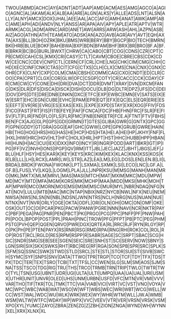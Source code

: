 TWOU|ABMD|ACHC|AYI|ADNT|ADT|AAP|AMD|ACM|AES|AMG|AGCO|A|AGIO|AGNC|AL|AKAM|ALK|ALB|AA|ARE|ALGN|ALKS|Y|ALLE|ADS|LNT|ALSN|ALLY|ALNY|AMCX|DOX|UHAL|AEE|AAL|ACC|AFG|AMH|ANAT|AWK|AMP|ABC|AME|APH|ADI|ANDV|NLY|ANSS|AR|APA|AIV|APY|APLE|ATR|APTV|WTR|ARMK|ACGL|ADM|ARNC|ARD|ANET|AWI|ARRS|ARW|ASH|AHL|AZPN|ASB|AIZ|AGO|ATHN|ATH|TEAM|ATO|ADSK|AN|AZO|AVB|AGR|AVY|AVT|EQH|AXTA|AXS|BLL|BOH|OZRK|BKU|BMS|WRB|BERY|BBY|BGCP|BIO|TECH|BMRN|BKI|HRB|BLUE|BOKF|BAH|BWA|BXP|BDN|BFAM|BHF|BRX|BR|BRO|BF.A|BF.B|BRKR|BC|BG|BURL|BWXT|CHRW|CA|CABO|CBT|COG|CDNS|CZR|CPT|CPB|CMD|CAH|CSL|KMX|CRI|CASY|CTLT|CAVM|CBOE|CBRE|CBS|CDK|CDW|CE|CNC|CDEV|CNP|CTL|CERN|CF|CRL|CHE|LNG|CHK|CIM|CMG|CHH|CHD|XEC|CINF|CNK|CTAS|CIT|CFG|CTXS|CLH|CLX|CMS|CNA|CNX|CGNX|COHR|CFX|CLNY|CXP|COLM|CMA|CBSH|COMM|CAG|CXO|CNDT|ED|CLR|COO|CPA|CPRT|CLGX|COR|GLW|OFC|CSGP|COTY|CR|CACC|CCK|CDAY|CFR|CMI|CW|CY|CONE|DHI|DRI|DVA|DCT|DDR|DVMT|XRAY|DVN|DXCM|FANG|DKS|DLR|DFS|DISCA|DISCK|DISH|DOCU|DLB|DG|DLTR|DPZ|UFS|DCI|DEI|DOV|DPS|DTE|DRE|DNB|DNKN|DXC|ETFC|EXP|EWBC|EMN|EV|SATS|EIX|EW|ESRT|EHC|EGN|CUBE|EVHC|EPAM|EPR|EQT|EFX|EQC|ELS|EQR|ERIE|ESS|EEFT|EVR|RE|EVRG|ES|EXAS|EXEL|EXPE|EXPD|STAY|EXR|XOG|FFIV|FDS|FICO|FAST|FRT|FIS|FITB|FEYE|FAF|FCNCA|FDC|FHB|FHN|FRC|FSLR|FE|FISV|FLT|FLIR|FND|FLO|FLS|FLR|FMC|FNB|ENR|ETR|FCE.A|FTNT|FTV|FBHS|BEN|FCX|AJG|GLPI|GPS|GDI|GRMN|IT|GTES|GLIBA|GWR|G|GNTX|GPC|GGP|GPN|GDDY|GT|GRA|GGG|EAF|GHC|GWW|LOPE|GPK|GRUB|GWRE|HAIN|HBI|THG|HOG|HRS|HIG|HAS|HE|HCP|HDS|HTA|HEI.A|HEI|HP|JKHY|FNF|FL|HXL|HIW|HRC|HGV|HLT|HFC|HOLX|HRL|HPT|HST|HHC|HUBB|HPP|HBAN|HII|HUN|H|IAC|ICUI|IEX|IDXX|INFO|INCY|IR|INGR|PODD|IART|IBKR|IGT|IP|IPG|IFF|IVZ|INVH|IONS|IPGP|IQV|IRM|ITT|JBL|JEC|JAZZ|JBHT|JBGS|JEF|JBLU|HLF|HSY|HES|KAR|K|KEY|KEYS|KRC|KIM|KEX|KLAC|KNX|KSS|KOS|KR|LB|LLL|LH|LRCX|LAMR|LW|LSTR|LAZ|LEA|LM|LEG|LDOS|LEN|LEN.B|LII|LBRDA|LBRDK|FWONA|FWONK|LPT|LSXMA|LSXMK|LSI|LECO|LNC|LGF.A|LGF.B|LFUS|LYV|LKQ|L|LOGM|LPLA|JLL|JNPR|KSU|M|MSG|MANH|MAN|MRO|MKL|MKTX|MLM|MRVL|MAS|MASI|MTCH|MAT|MXIM|MKC|MDU|MPW|MD|MCY|MTD|MFA|MGM|KORS|MIK|MCHP|MAA|MIDD|MKSI|MHK|MOH|TAP|MPWR|MCO|MORN|MOS|MSI|MSM|MSCI|MUR|MYL|NBR|NDAQ|NFG|NATI|NOV|LULU|MTB|MAC|MIC|NTAP|NBIX|NRZ|NYCB|NWL|NFX|NEU|NEM|NWSA|NWS|NLSN|NI|NBL|NDSN|JWN|NTRS|NCLH|NRG|NUS|NUAN|NUE|NTNX|NVT|NVR|ORLY|OGE|OKTA|ODFL|ORI|OLN|OHI|OMC|ON|OMF|OKE|OSK|OUT|OC|OI|PCAR|PKG|PACW|PANW|PGRE|NNN|NAVI|NCR|NKTR|PAYC|PBF|PEGA|PAG|PNR|PEN|PBCT|PKI|PRGO|PCG|PPC|PNFP|PF|PNW|PAH|PII|POOL|BPOP|POST|PPL|PRAH|PINC|TROW|PFG|PFPT|PB|PTC|PEG|PHM|PSTG|PVH|QEP|QGEN|QRVO|PWR|DGX|QRTEA|RL|RRC|RJF|RYN|RLGY|RP|O|PK|PH|PE|PTEN|PAYX|RS|RNR|RSG|RMD|RPAI|RNG|RHI|ROK|COL|ROL|ROP|ROST|RCL|RGLD|RES|RPM|RSPP|R|SABR|SAGE|SC|SRPT|SBAC|SCG|HSIC|SNDR|SMG|SEB|SEE|SGEN|SEIC|SRE|SNH|ST|SCI|SERV|NOW|SBNY|SLGN|SIRI|SIX|SKX|SWKS|RHT|RBC|REG|RF|RGA|SON|SPB|SPR|SRC|SPLK|S|SFM|SQ|SSNC|SWK|STWD|STLD|SRCL|STE|STL|STOR|SUI|STI|SIVB|SWCH|SYMC|SYF|SNPS|SNV|DATA|TTWO|TPR|TRGP|TCO|TCF|TDY|TFX|TDS|TPX|TDC|TER|TEX|TSRO|TCBI|TXT|TFSL|CC|WEN|SLG|SLM|SM|AOS|SJM|SNA|TSS|TSCO|TDG|RIG|TRU|THS|TRCO|TRMB|TRN|TRIP|TWLO|TWTR|TWO|TYL|TSN|USG|UBNT|UDR|UGI|ULTA|ULTI|UMPQ|UAA|UA|UAL|URI|USM|X|UTHR|UNIT|UNVR|OLED|UHS|UNM|URBN|USFD|VFC|MTN|VR|VMI|VVV|VAR|THO|TIF|TKR|TOL|TMK|TTC|VIA|VIAB|VICI|VIRT|VC|VST|VNO|VOYA|VMC|WPC|WBC|WAB|WAT|WSO|W|WFT|WBS|WEC|WRI|WBT|WCG|WELL|WCC|WST|WAL|WDC|WU|WLK|WRK|WEX|WY|WHR|WTM|WLL|JW.A|WMB|WSM|WLTW|WTFC|WDAY|WP|WPX|VVC|VEEV|VTR|VER|VRSN|VRSK|VSM|XPO|XYL|YUMC|ZAYO|ZBRA|ZEN|ZG|Z|ZBH|ZION|ZNGA|WYND|WH|WYNN|XEL|XRX|XLNX|XL